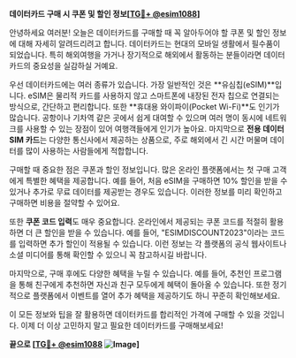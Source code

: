 **데이터카드 구매 시 쿠폰 및 할인 정보[[TG💪+ @esim1088](https://t.me/s/esim1088)]**

안녕하세요 여러분! 오늘은 데이터카드를 구매할 때 꼭 알아두어야 할 쿠폰 및 할인 정보에 대해 자세히 알려드리려고 합니다. 데이터카드는 현대의 모바일 생활에서 필수품이 되었습니다. 특히 해외여행을 가거나 장기적으로 해외에서 활동하는 분들이라면 데이터카드의 중요성을 실감하실 거예요.

우선 데이터카드에는 여러 종류가 있습니다. 가장 일반적인 것은 **유심칩(eSIM)**입니다. eSIM은 물리적 카드를 사용하지 않고 스마트폰에 내장된 전자 칩으로 연결되는 방식으로, 간단하고 편리합니다. 또한 **휴대용 와이파이(Pocket Wi-Fi)**도 인기가 많습니다. 공항이나 기차역 같은 곳에서 쉽게 대여할 수 있으며 여러 명이 동시에 네트워크를 사용할 수 있는 장점이 있어 여행객들에게 인기가 높아요. 마지막으로 **전용 데이터 SIM 카드**는 다양한 통신사에서 제공하는 상품으로, 주로 해외에서 긴 시간 머물며 데이터를 많이 사용하는 사람들에게 적합합니다.

구매할 때 중요한 점은 쿠폰과 할인 정보입니다. 많은 온라인 플랫폼에서는 첫 구매 고객에게 특별한 혜택을 제공합니다. 예를 들어, 처음 eSIM을 구매하면 10% 할인을 받을 수 있거나 추가로 무료 데이터를 제공받는 경우도 있습니다. 이러한 정보를 미리 확인하고 구매하면 비용을 절약할 수 있어요.

또한 **쿠폰 코드 입력**도 매우 중요합니다. 온라인에서 제공되는 쿠폰 코드를 적절히 활용하면 더 큰 할인을 받을 수 있습니다. 예를 들어, "ESIMDISCOUNT2023"이라는 코드를 입력하면 추가 할인이 적용될 수 있습니다. 이런 정보는 각 플랫폼의 공식 웹사이트나 소셜 미디어를 통해 확인할 수 있으니 꼭 참고하시길 바랍니다.

마지막으로, 구매 후에도 다양한 혜택을 누릴 수 있습니다. 예를 들어, 추천인 프로그램을 통해 친구에게 추천하면 자신과 친구 모두에게 혜택이 돌아올 수 있습니다. 또한 정기적으로 플랫폼에서 이벤트를 열어 추가 혜택을 제공하기도 하니 꾸준히 확인해보세요.

이 모든 정보와 팁을 잘 활용하면 데이터카드를 합리적인 가격에 구매할 수 있을 것입니다. 이제 더 이상 고민하지 말고 필요한 데이터카드를 구매해보세요! 

**끝으로 [[TG💪+ @esim1088](https://t.me/s/esim1088) ![Image](https://i.postimg.cc/Y0z9fWf4/image.png)]**